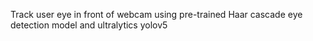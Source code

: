 Track user eye in front of webcam using pre-trained Haar cascade eye detection model and ultralytics yolov5